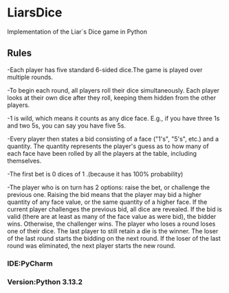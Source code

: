 # LiarsDice
Implementation of the Liar`s Dice game in Python
## Rules
-Each player has five standard 6-sided dice.The game is played over multiple rounds.

-To begin each round, all players roll their dice simultaneously. Each player looks at their own dice after they roll, keeping them hidden from the other players. 

-1 is wild, which means it counts as any dice face. E.g., if you have three 1s and two 5s, you can say you have five 5s.

-Every player then states a bid consisting of a face ("1's", "5's", etc.) and a quantity. The quantity represents the player's guess as to how many of each face have been rolled by all the players at the table, including themselves.

-The first bet is 0 dices of 1 .(because it has 100% probability)

-The player who is on turn has 2 options: raise the bet, or challenge the previous one. Raising the bid means that the player may bid a higher quantity of any face value, or the same quantity of a higher face. If the current player challenges the previous bid, all dice are revealed. If the bid is valid (there are at least as many of the face value as were bid), the bidder wins. Otherwise, the challenger wins. The player who loses a round loses one of their dice. The last player to still retain a die is the winner. The loser of the last round starts the bidding on the next round. If the loser of the last round was eliminated, the next player starts the new round.

### IDE:PyCharm
### Version:Python 3.13.2
